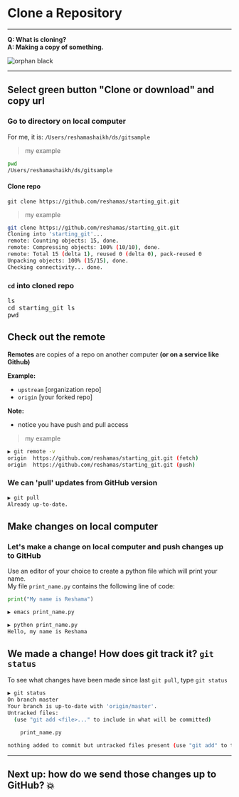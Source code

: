 # Clone a Repository
---
**Q:  What is cloning?**  
**A:  Making a copy of something.**

![orphan black](../images/orphan_black.jpg)

---

## Select green button "Clone or download" and copy url

### Go to directory on local computer  
For me, it is: `/Users/reshamashaikh/ds/gitsample`  
>my example
```bash
pwd
/Users/reshamashaikh/ds/gitsample
```

#### Clone repo
`git clone https://github.com/reshamas/starting_git.git`  

>my example  
```bash
git clone https://github.com/reshamas/starting_git.git
Cloning into 'starting_git'...
remote: Counting objects: 15, done.
remote: Compressing objects: 100% (10/10), done.
remote: Total 15 (delta 1), reused 0 (delta 0), pack-reused 0
Unpacking objects: 100% (15/15), done.
Checking connectivity... done.
```

### `cd` into cloned repo
<kbd> ls </kbd>  
<kbd> cd starting_git </kbd>
<kbd> ls </kbd>  
<kbd> pwd </kbd>  

## Check out the remote
**Remotes** are copies of a repo on another computer **(or on a service like Github)**  

**Example:**  
* `upstream` [organization repo]
* `origin`   [your forked repo]

**Note:**  
* notice you have push and pull access  

>my example  
```bash
▶ git remote -v
origin	https://github.com/reshamas/starting_git.git (fetch)
origin	https://github.com/reshamas/starting_git.git (push)
```

### We can 'pull' updates from GitHub version
```bash
▶ git pull
Already up-to-date.
```

## Make changes on local computer 

### Let's make a change on local computer and push changes up to GitHub
Use an editor of your choice to create a python file which will print your name.  
My file `print_name.py` contains the following line of code:  
```python
print("My name is Reshama")
```

```bash
▶ emacs print_name.py

▶ python print_name.py 
Hello, my name is Reshama
```

## We made a change!  How does git track it? `git status`
To see what changes have been made since last `git pull`, type `git status`  
```bash
▶ git status
On branch master
Your branch is up-to-date with 'origin/master'.
Untracked files:
  (use "git add <file>..." to include in what will be committed)

	print_name.py

nothing added to commit but untracked files present (use "git add" to track)

```
---

## Next up:  how do we send those changes up to GitHub? :boom:


